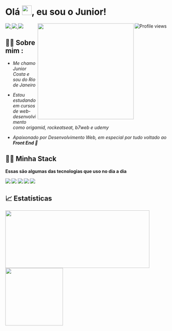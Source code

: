 <h1 align="left">Olá <img src="https://raw.githubusercontent.com/kaueMarques/kaueMarques/master/hi.gif" width="30px">, eu sou o Junior!</h1>
<img align="right" src="https://komarev.com/ghpvc/?username=JuniorCostaDev&color=0545a6" alt="Profile views" />
<span align="left">
  <a target="_blank" href="https://www.linkedin.com/in/junior-costa-dev/" >
    <img target="_blank" src="https://img.shields.io/badge/LinkedIn-0077B5?style=for-the-badge&logo=linkedin&logoColor=white">
  </a>
  <a href="mailto:joelb9@gmail.com" target="_blank">
    <img src="https://img.shields.io/badge/Gmail-D14836?style=for-the-badge&logo=gmail&logoColor=white" target="_blank">
  </a>
  <a href="https://www.instagram.com/junior_jc_costa/" target="_blank">
    <img src="https://img.shields.io/badge/Instagram-E4405F?style=for-the-badge&logo=instagram&logoColor=white" target="_blank">
  </a>
</span>
<img align="right" width="300em" height="300em" src="https://github.com/birobirobiro/birobirobiro/blob/master/animation_500_kv8i962g.gif?raw=true"/>

## 🙋‍♂️ Sobre mim :
 - *Me chamo Junior Costa e sou do Rio de Janeiro* 

 - *Estou estudando em cursos de web-desenvolvimento como origamid, rockeatseat, b7web e udemy*
 
 - *Apaixonado por Desenvolvimento Web, em especial por tudo voltado ao <strong>Front End<strong> 💙* 

## 🧑‍💻 Minha Stack
 Essas são algumas das tecnologias que uso no dia a dia
  <div align="left">
    <img src="https://img.shields.io/badge/HTML5-131e34?style=for-the-badge&logo=html5&logoColor=E34F26">
    <img src="https://img.shields.io/badge/CSS3-131e34?style=for-the-badge&logo=css3&logoColor=1572B6">
    <img src="https://img.shields.io/badge/JavaScript-131e34?style=for-the-badge&logo=javascript&logoColor=F7DF1E">
    <img src="https://img.shields.io/badge/Git-131e34?style=for-the-badge&logo=git&logoColor=E34F26">
    <img src="https://img.shields.io/badge/Linux-131e34?style=for-the-badge&logo=linux&logoColor=E34F26">
  </div>
  
  ## 📈 Estatísticas

<div align="left">
  <a href="https://github.com/JuniorCostaDev">
  <img height="180em" width="450em" src="https://github-readme-stats.vercel.app/api/top-langs/?username=JuniorCostaDev&layout=compact&langs_count=7&theme=react&hide_border=true"/>
  <img height="180em" src="https://github-readme-stats.vercel.app/api?username=JuniorCostaDev&show_icons=true&theme=react&include_all_commits=true&count_private=true&hide_border=true"/>
</div>
